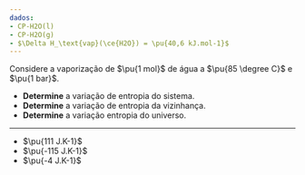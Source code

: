 ```yaml
---
dados:
- CP-H2O(l)
- CP-H2O(g)
- $\Delta H_\text{vap}(\ce{H2O}) = \pu{40,6 kJ.mol-1}$
---
```

Considere a vaporização de $\pu{1 mol}$ de água a $\pu{85 \degree C}$ e $\pu{1 bar}$.  

- **Determine** a variação de entropia do sistema.
- **Determine** a variação de entropia da vizinhança.
- **Determine** a variação entropia do universo.

---

- $\pu{111 J.K-1}$
- $\pu{-115 J.K-1}$
- $\pu{-4 J.K-1}$ 

